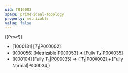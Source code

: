 ```yaml
---
uid: T016083
space: prime-ideal-topology
property: metrizable
value: false
---
```

[[Proof]]

* [T000131] [$T_1$|P000002]
* [I000056] [Metrizable|P000053] => [Fully $T_4$|P000035]
* [I000104] [Fully $T_4$|P000035] => ([$T_1$|P000002] + [Fully Normal|P000034])

